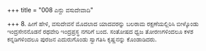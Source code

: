 +++
title = "008 ಎನ್ದು ವಸುದೇವಾದಿ"

+++
8. ಹೀಗೆ ಹೇಳಿ, ವಸುದೇವನೆ ಮೊದಲಾದ ಯಾದವರನ್ನು ಬಲರಾಮ ರಕ್ಷಣೆಯಲ್ಲಿರಿಸಿ ಬೀಳ್ಕೊಂಡು ಇಂದ್ರಸೇನನೊಡನೆ ರಥವೇರಿ ಇಂದ್ರಪ್ರಸ್ಥ ನಗರಿಗೆ ಬಂದ. ಸಂತೋಷದ ಧ್ವಜ  ತೋರಣಗಳಿಂದಲೂ ಕಳಶ ಕನ್ನಡಿಗಳಿಂದಲೂ ಪುರಜನ ಎದುರುಗೊಂಡು ಸ್ವಾಗತಿಸಿ ಕೃಷ್ಣನನ್ನು ಕೊಂಡಾಡಿದರು.